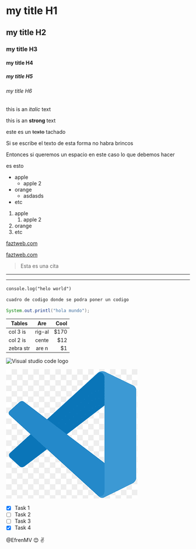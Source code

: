 <!-- HEADINGS -->
# my title H1
## my title H2
### my title H3
#### my title H4
##### my title H5
###### my title H6

<!-- Text in italic-->
this is an *italic* text

<!-- Text in Strong-->
this is an **strong** text

<!-- Com separación de linea-->
este es un ~~texto~~ tachado

Si se escribe el texto
de esta forma no habra brincos

Entonces si 
queremos un espacio en este caso 
lo que debemos hacer 

es esto

<!-- Listas desordenadas-->
* apple
     * apple 2
* orange
     * asdasds
* etc
<!-- Lista ordenada -->
1. apple
     1. apple 2
2. orange
3. etc

<!-- Enlacens -->
[faztweb.com](https://www.faztweb.com)

<!--Titulo custom cuando pones el cursor en sima-->
[faztweb.com](https://www.faztweb.com "custom title") 

<!-- cita -->
> Esta es una cita

<!--Ceparadores-->
----
_____

<!--Linea de codigo-->
`console.log("helo world")`

<!-- Bloques de codigo-->
```
cuadro de codigo donde se podra poner un codigo

```

<!-- Sintaxis con colores del lenguaje-->
```java
System.out.printl("hola mundo");

```
<!-- Tablas -->
|  Tables  | Are  | Cool|
|  ------- |:----:| ---:|
|  col 3 is|rig-al| $170|
|  col 2 is|cente |  $12|
| zebra str|are n |   $1|

<!--Imagen -->
![Visual studio code logo](https://w7.pngwing.com/pngs/512/824/png-transparent-visual-studio-code-hd-logo-thumbnail.png)

<!--Usando imagenes localmente con titulo al cursor-->
![Visual studo code logo](Vscode.png "Con titulo")

<!--GITHUB MARKDOW-->

<!--Estos son reglas para Github si lo queremos previsualizar necesitamos subirlo-->
* [x] Task 1
* [ ] Task 2
* [ ] Task 3
* [x] Task 4

<!-- Etiquetar un usuario, esto le notificara cuadno se suba -->
@EfrenMV :blush: :v: